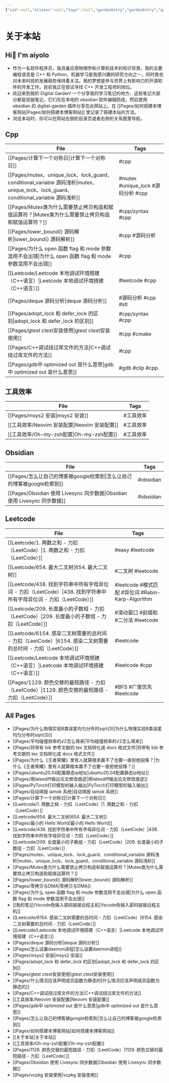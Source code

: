 ```yaml
---
{"uid":null,"aliases":null,"tags":[null,"gardenEntry","gardenEntry","gardenEntry","gardenEntry","gardenEntry","gardenEntry","gardenEntry","gardenEntry","gardenEntry","gardenEntry"],"source":null,"created":"2023-01-14 18:31:30","updated":"2023-03-07 18:39:50","title":"关于本站","dg-publish":true,"dg-home":true,"permalink":"/关于本站/","dgPassFrontmatter":true,"noteIcon":""}
---
```



# 关于本站

## Hi👋 I'm aiyolo

- 作为一名软件程序员，我具备应用物理学和计算机技术的知识背景。我的主要编程语言是 C++ 和 Python，机器学习是我感兴趣的研究方向之一，同时我也对未来科技的发展趋势保持着关注。我的梦想是参与世界上有影响力的开源软件的开发工作。目前我正在尝试寻找 C++ 开发工程师的岗位。
- 欢迎来到我的 Digital Garden! 一个分享我的学习笔记的地方，这些笔记大部分都是双链笔记，它们先在本地的 obsidian 软件编辑而成，然后使用 obsidian 的 digital-garden 插件分享在此网站上。在 [[Pages/如何搭建本博客网站\|Pages/如何搭建本博客网站]] 里记录了搭建本站的方法。
- 浏览本站时，你可以在网站左侧的目录页或者右侧的关系图里导航。

## Cpp
| File                                                                                                                        | Tags                           |
| --------------------------------------------------------------------------------------------------------------------------- | ------------------------------ |
| [[Pages/计算下一个对称日\|计算下一个对称日]]                                                                                             | #cpp                           |
| [[Pages/mutex、unique_lock、lock_guard、conditional_variable 源码浅析\|mutex、unique_lock、lock_guard、conditional_variable 源码浅析]] | #mutex #unique_lock #源码分析 #cpp |
| [[Pages/Mutex类为什么需要禁止拷贝构造和赋值运算符？\|Mutex类为什么需要禁止拷贝构造和赋值运算符？]]                                                             | #cpp/syntax #cpp               |
| [[Pages/lower_bound() 源码解析\|lower_bound() 源码解析]]                                                                         | #cpp #源码分析                     |
| [[Pages/为什么 open 函数 flag 和 mode 参数混用不会出错\|为什么 open 函数 flag 和 mode 参数混用不会出错]]                                             | #cpp                           |
| [[Leetcode/Leetcode 本地调试环境搭建（C++语言）\|Leetcode 本地调试环境搭建（C++语言）]]                                                          | #leetcode #cpp                 |
| [[Pages/deque 源码分析\|deque 源码分析]]                                                                                         | #源码分析 #cpp #stl                |
| [[Pages/adopt_lock 和 defer_lock 的区别\|adopt_lock 和 defer_lock 的区别]]                                                       | #cpp/syntax #cpp               |
| [[Pages/gtest ctest安装使用\|gtest ctest安装使用]]                                                                               | #cpp #cmake                    |
| [[Pages/C++调试绕过库文件的方法\|C++调试绕过库文件的方法]]                                                                                   | #cpp                           |
| [[Pages/gdb中 optimized out 是什么意思\|gdb中 optimized out 是什么意思]]                                                             | #gdb #clip #cpp                |


## 工具效率
| File                                 | Tags  |
| ------------------------------------ | ----- |
| [[Pages/msys2 安装\|msys2 安装]]      | #工具效率 |
| [[工具效率/Neovim 安装配置\|Neovim 安装配置]] | #工具效率 |
| [[工具效率/Oh-my-zsh配置\|Oh-my-zsh配置]] | #工具效率 |


## Obsidian
| File                                                              | Tags      |
| ----------------------------------------------------------------- | --------- |
| [[Pages/怎么让自己的博客被google检索到\|怎么让自己的博客被google检索到]]               | #obsidian |
| [[Pages/Obsidian 使用 Livesync 同步数据\|Obsidian 使用 Livesync 同步数据]] | #obsidian |


## Leetcode
| File                                                                                 | Tags                                       |
| ------------------------------------------------------------------------------------ | ------------------------------------------ |
| [[Leetcode/1. 两数之和 - 力扣（LeetCode）\|1. 两数之和 - 力扣（LeetCode）]]                       | #easy #leetcode                            |
| [[Leetcode/654. 最大二叉树\|654. 最大二叉树]]                                               | #二叉树 #leetcode                             |
| [[Leetcode/438. 找到字符串中所有字母异位词 - 力扣（LeetCode）\|438. 找到字符串中所有字母异位词 - 力扣（LeetCode）]] | #leetcode #模式匹配 #异位词 #Rabin-Karp-Algorithm |
| [[Leetcode/209. 长度最小的子数组 - 力扣（LeetCode）\|209. 长度最小的子数组 - 力扣（LeetCode）]]           | #滑动窗口 #前缀和 #二分法 #leetcode                  |
| [[Leetcode/6154. 感染二叉树需要的总时间 - 力扣（LeetCode）\|6154. 感染二叉树需要的总时间 - 力扣（LeetCode）]]   | #leetcode                                  |
| [[Leetcode/Leetcode 本地调试环境搭建（C++语言）\|Leetcode 本地调试环境搭建（C++语言）]]                   | #leetcode #cpp                             |
| [[Pages/1129. 颜色交替的最短路径 - 力扣（LeetCode）\|1129. 颜色交替的最短路径 - 力扣（LeetCode）]]          | #BFS #广度优先 #leetcode                       |


## All Pages
- [[Pages/为什么物理实验B类误差均匀分布时sqrt(3)\|为什么物理实验B类误差均匀分布时sqrt(3)]]
- [[Pages/平均碰撞频率的√2怎么得来\|平均碰撞频率的√2怎么得来]]
- [[Pages/将带有 bib 参考文献的 tex 文档转化成 docx 格式文件\|将带有 bib 参考文献的 tex 文档转化成 docx 格式文件]]
- [[Pages/为什么《王者荣耀》里有人就算根本赢不了也要一直拒绝投降？\|为什么《王者荣耀》里有人就算根本赢不了也要一直拒绝投降？]]
- [[Pages/ubuntu20.04配置静态ip地址\|ubuntu20.04配置静态ip地址]]
- [[Pages/用latexdiff输出论文修改痕迹\|用latexdiff输出论文修改痕迹]]
- [[Pages/PyTorch打印模型的输入输出\|PyTorch打印模型的输入输出]]
- [[Pages/自动填报 iamok 系统\|自动填报 iamok 系统]]
- [[Pages/计算下一个对称日\|计算下一个对称日]]
- [[Leetcode/1. 两数之和 - 力扣（LeetCode）\|1. 两数之和 - 力扣（LeetCode）]]
- [[Leetcode/654. 最大二叉树\|654. 最大二叉树]]
- [[Pages/最小的 Hello World\|最小的 Hello World]]
- [[Leetcode/438. 找到字符串中所有字母异位词 - 力扣（LeetCode）\|438. 找到字符串中所有字母异位词 - 力扣（LeetCode）]]
- [[Leetcode/209. 长度最小的子数组 - 力扣（LeetCode）\|209. 长度最小的子数组 - 力扣（LeetCode）]]
- [[Pages/mutex、unique_lock、lock_guard、conditional_variable 源码浅析\|mutex、unique_lock、lock_guard、conditional_variable 源码浅析]]
- [[Pages/Mutex类为什么需要禁止拷贝构造和赋值运算符？\|Mutex类为什么需要禁止拷贝构造和赋值运算符？]]
- [[Pages/lower_bound() 源码解析\|lower_bound() 源码解析]]
- [[Pages/零拷贝与DMA\|零拷贝与DMA]]
- [[Pages/为什么 open 函数 flag 和 mode 参数混用不会出错\|为什么 open 函数 flag 和 mode 参数混用不会出错]]
- [[我的笔记/Vscode免输入密码链接远程主机\|Vscode免输入密码链接远程主机]]
- [[Leetcode/6154. 感染二叉树需要的总时间 - 力扣（LeetCode）\|6154. 感染二叉树需要的总时间 - 力扣（LeetCode）]]
- [[Leetcode/Leetcode 本地调试环境搭建（C++语言）\|Leetcode 本地调试环境搭建（C++语言）]]
- [[Pages/deque 源码分析\|deque 源码分析]]
- [[Pages/怎么设置daemon进程\|怎么设置daemon进程]]
- [[Pages/msys2 安装\|msys2 安装]]
- [[Pages/adopt_lock 和 defer_lock 的区别\|adopt_lock 和 defer_lock 的区别]]
- [[Pages/gtest ctest安装使用\|gtest ctest安装使用]]
- [[Pages/什么情况应该声明成员函数为静态的\|什么情况应该声明成员函数为静态的]]
- [[Pages/C++调试绕过库文件的方法\|C++调试绕过库文件的方法]]
- [[工具效率/Neovim 安装配置\|Neovim 安装配置]]
- [[Pages/gdb中 optimized out 是什么意思\|gdb中 optimized out 是什么意思]]
- [[Pages/怎么让自己的博客被google检索到\|怎么让自己的博客被google检索到]]
- [[Pages/如何搭建本博客网站\|如何搭建本博客网站]]
- [[关于本站\|关于本站]]
- [[工具效率/Oh-my-zsh配置\|Oh-my-zsh配置]]
- [[Pages/1129. 颜色交替的最短路径 - 力扣（LeetCode）\|1129. 颜色交替的最短路径 - 力扣（LeetCode）]]
- [[Pages/Obsidian 使用 Livesync 同步数据\|Obsidian 使用 Livesync 同步数据]]
- [[Pages/vcpkg 安装使用\|vcpkg 安装使用]]
